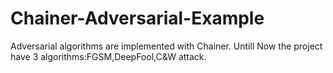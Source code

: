 # Chainer-Adversarial-Example
Adversarial algorithms are implemented with Chainer.
Untill Now the project have 3 algorithms:FGSM,DeepFool,C&W attack.
